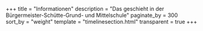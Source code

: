 +++
title = "Informationen"
description = "Das geschieht in der Bürgermeister-Schütte-Grund- und Mittelschule"
paginate_by = 300
sort_by = "weight"
template = "timelinesection.html"
transparent = true
+++